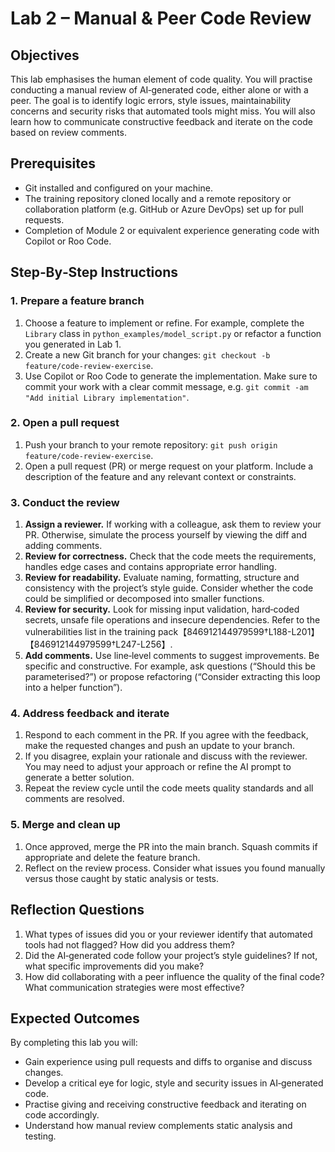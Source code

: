 # Lab 2 – Manual & Peer Code Review

## Objectives

This lab emphasises the human element of code quality.  You will practise conducting a manual review of AI‑generated code, either alone or with a peer.  The goal is to identify logic errors, style issues, maintainability concerns and security risks that automated tools might miss.  You will also learn how to communicate constructive feedback and iterate on the code based on review comments.

## Prerequisites

* Git installed and configured on your machine.
* The training repository cloned locally and a remote repository or collaboration platform (e.g. GitHub or Azure DevOps) set up for pull requests.
* Completion of Module 2 or equivalent experience generating code with Copilot or Roo Code.

## Step‑By‑Step Instructions

### 1. Prepare a feature branch

1. Choose a feature to implement or refine.  For example, complete the `Library` class in `python_examples/model_script.py` or refactor a function you generated in Lab 1.
2. Create a new Git branch for your changes: `git checkout -b feature/code‑review‑exercise`.
3. Use Copilot or Roo Code to generate the implementation.  Make sure to commit your work with a clear commit message, e.g. `git commit -am "Add initial Library implementation"`.

### 2. Open a pull request

1. Push your branch to your remote repository: `git push origin feature/code‑review‑exercise`.
2. Open a pull request (PR) or merge request on your platform.  Include a description of the feature and any relevant context or constraints.

### 3. Conduct the review

1. **Assign a reviewer.**  If working with a colleague, ask them to review your PR.  Otherwise, simulate the process yourself by viewing the diff and adding comments.
2. **Review for correctness.**  Check that the code meets the requirements, handles edge cases and contains appropriate error handling.
3. **Review for readability.**  Evaluate naming, formatting, structure and consistency with the project’s style guide.  Consider whether the code could be simplified or decomposed into smaller functions.
4. **Review for security.**  Look for missing input validation, hard‑coded secrets, unsafe file operations and insecure dependencies.  Refer to the vulnerabilities list in the training pack【846912144979599†L188-L201】【846912144979599†L247-L256】.
5. **Add comments.**  Use line‑level comments to suggest improvements.  Be specific and constructive.  For example, ask questions (“Should this be parameterised?”) or propose refactoring (“Consider extracting this loop into a helper function”).

### 4. Address feedback and iterate

1. Respond to each comment in the PR.  If you agree with the feedback, make the requested changes and push an update to your branch.
2. If you disagree, explain your rationale and discuss with the reviewer.  You may need to adjust your approach or refine the AI prompt to generate a better solution.
3. Repeat the review cycle until the code meets quality standards and all comments are resolved.

### 5. Merge and clean up

1. Once approved, merge the PR into the main branch.  Squash commits if appropriate and delete the feature branch.
2. Reflect on the review process.  Consider what issues you found manually versus those caught by static analysis or tests.

## Reflection Questions

1. What types of issues did you or your reviewer identify that automated tools had not flagged?  How did you address them?
2. Did the AI‑generated code follow your project’s style guidelines?  If not, what specific improvements did you make?
3. How did collaborating with a peer influence the quality of the final code?  What communication strategies were most effective?

## Expected Outcomes

By completing this lab you will:

* Gain experience using pull requests and diffs to organise and discuss changes.
* Develop a critical eye for logic, style and security issues in AI‑generated code.
* Practise giving and receiving constructive feedback and iterating on code accordingly.
* Understand how manual review complements static analysis and testing.